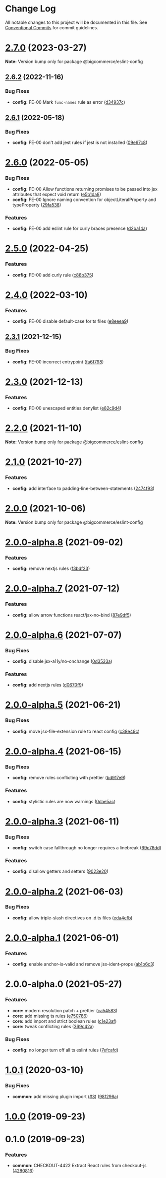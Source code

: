 # Change Log

All notable changes to this project will be documented in this file.
See [Conventional Commits](https://conventionalcommits.org) for commit guidelines.

# [2.7.0](https://github.com/bigcommerce/eslint-config/compare/@bigcommerce/eslint-config@2.6.2...@bigcommerce/eslint-config@2.7.0) (2023-03-27)

**Note:** Version bump only for package @bigcommerce/eslint-config





## [2.6.2](https://github.com/bigcommerce/eslint-config/compare/@bigcommerce/eslint-config@2.6.1...@bigcommerce/eslint-config@2.6.2) (2022-11-16)


### Bug Fixes

* **config:** FE-00 Mark `func-names` rule as error ([d34937c](https://github.com/bigcommerce/eslint-config/commit/d34937c8b10446883e9fafe4deaa0a5212c215bc))





## [2.6.1](https://github.com/bigcommerce/eslint-config/compare/@bigcommerce/eslint-config@2.6.0...@bigcommerce/eslint-config@2.6.1) (2022-05-18)


### Bug Fixes

* **config:** FE-00 don't add jest rules if jest is not installed ([09e97c8](https://github.com/bigcommerce/eslint-config/commit/09e97c8b4eb96f3f0c30c35b1ae533e98a8336da))





# [2.6.0](https://github.com/bigcommerce/eslint-config/compare/@bigcommerce/eslint-config@2.5.0...@bigcommerce/eslint-config@2.6.0) (2022-05-05)


### Bug Fixes

* **config:** FE-00 Allow functions returning promises to be passed into jsx attributes that expect void return ([e5b1da8](https://github.com/bigcommerce/eslint-config/commit/e5b1da8857ebe274040576b0ceb0f07c01e81033))
* **config:** FE-00 Ignore naming convention for objectLiteralProperty and typeProperty ([29fa538](https://github.com/bigcommerce/eslint-config/commit/29fa5387b75e8010de39d31bcb1743650c00608a))


### Features

* **config:** FE-00 add eslint rule for curly braces presence ([d2ba14a](https://github.com/bigcommerce/eslint-config/commit/d2ba14a147e9086159a09bedd79dfd9b78456cd3))





# [2.5.0](https://github.com/bigcommerce/eslint-config/compare/@bigcommerce/eslint-config@2.4.0...@bigcommerce/eslint-config@2.5.0) (2022-04-25)


### Features

* **config:** FE-00 add curly rule ([c88b375](https://github.com/bigcommerce/eslint-config/commit/c88b3755fb70586241e794f27fe06b8752c4b9e9))





# [2.4.0](https://github.com/bigcommerce/eslint-config/compare/@bigcommerce/eslint-config@2.3.1...@bigcommerce/eslint-config@2.4.0) (2022-03-10)


### Features

* **config:** FE-00 disable default-case for ts files ([e8eeea9](https://github.com/bigcommerce/eslint-config/commit/e8eeea910730a492fd7ce28ca72c5758372bd510))





## [2.3.1](https://github.com/bigcommerce/eslint-config/compare/@bigcommerce/eslint-config@2.3.0...@bigcommerce/eslint-config@2.3.1) (2021-12-15)


### Bug Fixes

* **config:** FE-00 incorrect entrypoint ([fa6f798](https://github.com/bigcommerce/eslint-config/commit/fa6f798bd44842d7b5791136e28c1ec5409301e0))





# [2.3.0](https://github.com/bigcommerce/eslint-config/compare/@bigcommerce/eslint-config@2.2.0...@bigcommerce/eslint-config@2.3.0) (2021-12-13)


### Features

* **config:** FE-00 unescaped entities denylist ([e82c9d4](https://github.com/bigcommerce/eslint-config/commit/e82c9d41b3bf29ba88596fc1fe96fbd312c791e3))





# [2.2.0](https://github.com/bigcommerce/eslint-config/compare/@bigcommerce/eslint-config@2.1.0...@bigcommerce/eslint-config@2.2.0) (2021-11-10)

**Note:** Version bump only for package @bigcommerce/eslint-config





# [2.1.0](https://github.com/bigcommerce/eslint-config/compare/@bigcommerce/eslint-config@2.0.0...@bigcommerce/eslint-config@2.1.0) (2021-10-27)


### Features

* **config:** add interface to padding-line-between-statements ([2474f93](https://github.com/bigcommerce/eslint-config/commit/2474f931b458f14adf7b4c32d5fe3ece64fbd351))





# [2.0.0](https://github.com/bigcommerce/eslint-config/compare/@bigcommerce/eslint-config@2.0.0-alpha.8...@bigcommerce/eslint-config@2.0.0) (2021-10-06)

**Note:** Version bump only for package @bigcommerce/eslint-config





# [2.0.0-alpha.8](https://github.com/bigcommerce/eslint-config/compare/@bigcommerce/eslint-config@2.0.0-alpha.7...@bigcommerce/eslint-config@2.0.0-alpha.8) (2021-09-02)


### Features

* **config:** remove nextjs rules ([f3bdf23](https://github.com/bigcommerce/eslint-config/commit/f3bdf237c83c3e4e5c1f4c278c31895696bacf01))





# [2.0.0-alpha.7](https://github.com/bigcommerce/eslint-config/compare/@bigcommerce/eslint-config@2.0.0-alpha.6...@bigcommerce/eslint-config@2.0.0-alpha.7) (2021-07-12)


### Features

* **config:** allow arrow functions react/jsx-no-bind ([87e9df5](https://github.com/bigcommerce/eslint-config/commit/87e9df54122ede694567163e470d420522a6dc11))





# [2.0.0-alpha.6](https://github.com/bigcommerce/eslint-config/compare/@bigcommerce/eslint-config@2.0.0-alpha.5...@bigcommerce/eslint-config@2.0.0-alpha.6) (2021-07-07)


### Bug Fixes

* **config:** disable jsx-a11y/no-onchange ([0d3533a](https://github.com/bigcommerce/eslint-config/commit/0d3533a43e5ccedac8be71380c493cf52618bc82))


### Features

* **config:** add nextjs rules ([d0670f9](https://github.com/bigcommerce/eslint-config/commit/d0670f911eb166aa0ba93ba69a3aa690fc0d7891))





# [2.0.0-alpha.5](https://github.com/bigcommerce/eslint-config/compare/@bigcommerce/eslint-config@2.0.0-alpha.4...@bigcommerce/eslint-config@2.0.0-alpha.5) (2021-06-21)


### Bug Fixes

* **config:** move jsx-file-extension rule to react config ([c38e49c](https://github.com/bigcommerce/eslint-config/commit/c38e49c2947eefe6b8326b49c7ca16bcda843f70))





# [2.0.0-alpha.4](https://github.com/bigcommerce/eslint-config/compare/@bigcommerce/eslint-config@2.0.0-alpha.3...@bigcommerce/eslint-config@2.0.0-alpha.4) (2021-06-15)


### Bug Fixes

* **config:** remove rules conflicting with prettier ([bd917e9](https://github.com/bigcommerce/eslint-config/commit/bd917e93cea8ad11dd46044024d5bf54d88682be))


### Features

* **config:** stylistic rules are now warnings ([0dae5ac](https://github.com/bigcommerce/eslint-config/commit/0dae5ac18809d800e0813c3a134223103d8da744))





# [2.0.0-alpha.3](https://github.com/bigcommerce/eslint-config/compare/@bigcommerce/eslint-config@2.0.0-alpha.2...@bigcommerce/eslint-config@2.0.0-alpha.3) (2021-06-11)


### Bug Fixes

* **config:** switch case fallthrough no longer requires a linebreak ([69c78dd](https://github.com/bigcommerce/eslint-config/commit/69c78ddc7236e3486e9011f63c4d81ba0f3ec420))


### Features

* **config:** disallow getters and setters ([9023e20](https://github.com/bigcommerce/eslint-config/commit/9023e20d806f1b8b888e9d0e1fadc5b334cd2dbb))





# [2.0.0-alpha.2](https://github.com/bigcommerce/eslint-config/compare/@bigcommerce/eslint-config@2.0.0-alpha.1...@bigcommerce/eslint-config@2.0.0-alpha.2) (2021-06-03)


### Bug Fixes

* **config:** allow triple-slash directives on .d.ts files ([eda4efb](https://github.com/bigcommerce/eslint-config/commit/eda4efb9c643754de66d32efa9e85532492ca19c))





# [2.0.0-alpha.1](https://github.com/bigcommerce/eslint-config/compare/@bigcommerce/eslint-config@2.0.0-alpha.0...@bigcommerce/eslint-config@2.0.0-alpha.1) (2021-06-01)


### Features

* **config:** enable anchor-is-valid and remove jsx-ident-props ([ab1b6c3](https://github.com/bigcommerce/eslint-config/commit/ab1b6c3746df6701db06020d414321834c3a5afc))





# 2.0.0-alpha.0 (2021-05-27)

### Features

* **core:** modern resolution patch + prettier ([ca54583](https://github.com/bigcommerce/eslint-config/commit/ca5458390d5cac4eaf731669e1e0690861455851))
* **core:** add missing ts rules ([e750786](https://github.com/bigcommerce/eslint-config/commit/e750786c2754a2d12b06dfc36df9379997e77823))
* **core:** add import and strict boolean rules ([c1e23af](https://github.com/bigcommerce/eslint-config/commit/c1e23af30ffad0b53bbfb399e1120f3423f9a8c5))
* **core:** tweak conflicting rules ([369c42a](https://github.com/bigcommerce/eslint-config/commit/369c42ab85e563d813ae71b0d24cbd0cb85438a2))

### Bug Fixes

* **config:** no longer turn off all ts eslint rules ([7efcafd](https://github.com/bigcommerce/eslint-config/commit/7efcafd7cfa23087612a89b4f5ffd99bc4017e50))

<a name="1.0.1"></a>
# [1.0.1](https://github.com/bigcommerce/eslint-config/compare/v1.0.0...v1.0.1) (2020-03-10)


### Bug Fixes

* **common:** add missing plugin import ([#3](https://github.com/bigcommerce/eslint-config/issues/3)) ([98f296a](https://github.com/bigcommerce/eslint-config/commit/98f296a))



<a name="1.0.0"></a>
# [1.0.0](https://github.com/bigcommerce/eslint-config/compare/v0.1.0...v1.0.0) (2019-09-23)



<a name="0.1.0"></a>
# 0.1.0 (2019-09-23)


### Features

* **common:** CHECKOUT-4422 Extract React rules from checkout-js ([4280816](https://github.com/bigcommerce/eslint-config/commit/4280816))
